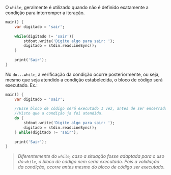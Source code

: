 O `while`, geralmente é utilizado quando não é definido exatamente a condição para interromper a iteração.
```dart
main() {
	var digitado = 'sair';
	
	while(digitado != 'sair'){
		stdout.write('Digite algo para sair: ');
		digitado = stdin.readLineSync();	
	}
	
	print('Sair');
}

```

No `do...while`, a verificação da condição ocorre posteriormente, ou seja, mesmo que seja atendido a condição estabelecida, o bloco de código será executado.
Ex.:
```dart
main() {
	var digitado = 'sair';
	
	//Esse bloco de código será executado 1 vez, antes de ser encerrado
	//Visto que a condição ja foi atendida. 		
	do {
		stdout.write('Digite algo para sair: ');
		digitado = stdin.readLineSync();	
	} while(digitado != 'sair');
	
	print('Sair');
}
```
>_Diferentemente do `while`, caso a situação fosse adaptada para o uso do `while`, o bloco de código nem seria executado._
_Pois a validação da condição, ocorre antes mesmo do bloco de código ser executado._